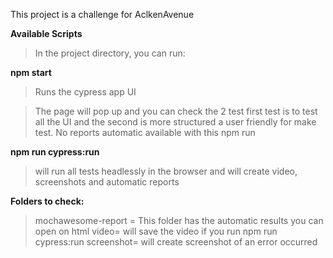 
This project is a challenge for AclkenAvenue

**Available Scripts**
>In the project directory, you can run:

**npm start**
>Runs the cypress app UI 


>The page will pop up and you can check the 2 test  first test is to test all the UI and the second is more structured a user friendly for make test.
>No reports automatic available with this npm run 

**npm run cypress:run**
>will run all tests headlessly in the browser 
>and will create video, screenshots and automatic reports




**Folders to check:**
>mochawesome-report = This folder has the automatic results you can open on html
video= will save the video if you run  npm run cypress:run
screenshot= will create screenshot of an error occurred

 



